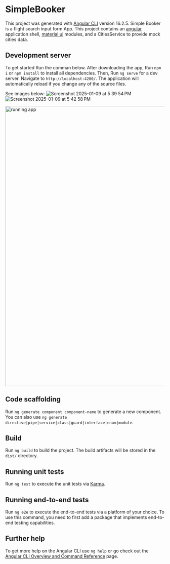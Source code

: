 # SimpleBooker

This project was generated with [Angular CLI](https://github.com/angular/angular-cli) version 16.2.5.
Simple Booker is a flight search input form App. This project contains an [angular](https://angular.io/) application shell, [material ui](https://material.angular.io/) modules, and a CitiesService to provide mock cities data.

## Development server

To get started Run the comman below.
After downloading the app, Run `npm i` or `npm install` to install all dependencies. Then,
Run `ng serve` for a dev server. Navigate to `http://localhost:4200/`. The application will automatically reload if you change any of the source files.

See images below:
![Screenshot 2025-01-09 at 5 39 54 PM](https://github.com/user-attachments/assets/1366fe0d-4b31-4819-916c-e350acae3705)
![Screenshot 2025-01-09 at 5 42 58 PM](https://github.com/user-attachments/assets/a0998fdb-af35-4338-a16f-b3961204b9b1)

<img width="885" alt="running app" src="https://github.com/user-attachments/assets/407c2a58-e6ae-41fa-8d4a-8c07b6063e51" />


## Code scaffolding

Run `ng generate component component-name` to generate a new component. You can also use `ng generate directive|pipe|service|class|guard|interface|enum|module`.

## Build

Run `ng build` to build the project. The build artifacts will be stored in the `dist/` directory.

## Running unit tests

Run `ng test` to execute the unit tests via [Karma](https://karma-runner.github.io).

## Running end-to-end tests

Run `ng e2e` to execute the end-to-end tests via a platform of your choice. To use this command, you need to first add a package that implements end-to-end testing capabilities.

## Further help

To get more help on the Angular CLI use `ng help` or go check out the [Angular CLI Overview and Command Reference](https://angular.io/cli) page.
